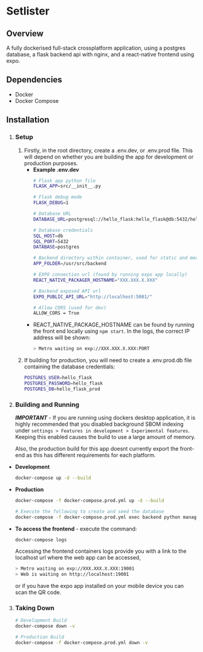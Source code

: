 # Setlister 

## Overview
A fully dockerised full-stack crossplatform application, using a postgres database, a flask backend api with nginx, and a react-native frontend using expo. 

## Dependencies
- Docker
- Docker Compose

## Installation

1. ### Setup

    1. Firstly, in the root directory, create a .env.dev, or .env.prod file. This will depend on whether you are building the app for development or production purposes. 
        - **Example .env.dev**
            ```bash
            # Flask app python file
            FLASK_APP=src/__init__.py

            # Flask debug mode
            FLASK_DEBUG=1

            # Database URL
            DATABASE_URL=postgresql://hello_flask:hello_flask@db:5432/hello_flask_dev

            # Database credentials
            SQL_HOST=db
            SQL_PORT=5432
            DATABASE=postgres

            # Backend directory within container, used for static and media files 
            APP_FOLDER=/usr/src/backend

            # EXPO connection url (found by running expo app locally)
            REACT_NATIVE_PACKAGER_HOSTNAME="XXX.XXX.X.XXX"

            # Backend exposed API url
            EXPO_PUBLIC_API_URL="http://localhost:5001/"

            # Allow CORS (used for dev)
            ALLOW_CORS = True
            ```
        - REACT_NATIVE_PACKAGE_HOSTNAME can be found by running the front end locally using ```npm start```. In the logs, the correct IP address will be shown:
            ```bash
            > Metro waiting on exp://XXX.XXX.X.XXX:PORT
            ```
    2. If building for production, you will need to create a .env.prod.db file containing the database credentials:
        ```bash
        POSTGRES_USER=hello_flask
        POSTGRES_PASSWORD=hello_flask
        POSTGRES_DB=hello_flask_prod
        ```



2. ### Building and Running

    ***IMPORTANT*** - If you are running using dockers desktop application, it is highly recommended that you disabled background SBOM indexing under ```settings > Features in development > Experimental features```. Keeping this enabled causes the build to use a large amount of memory.

    Also, the production build for this app doesnt currently export the front-end as this has different requirements for each platform.
    
- **Development**
    ```bash
    docker-compose up -d --build
    ```

- **Production**
    ```bash
    docker-compose -f docker-compose.prod.yml up -d --build

    # Execute the following to create and seed the database
    docker-compose -f docker-compose.prod.yml exec backend python manage.py create_db
    ```

- **To access the frontend** - execute the command:
    ```bash
    docker-compose logs
    ```

    Accessing the frontend containers logs provide you with a link to the localhost url where the web app can be accessed,
    ```bash
    > Metro waiting on exp://XXX.XXX.X.XXX:19001
    > Web is waiting on http://localhost:19001
    ```
     or if you have the expo app installed on your mobile device you can scan the QR code.

3. ### Taking Down
    ```bash
    # Development Build
    docker-compose down -v

    # Production Build
    docker-compose -f docker-compose.prod.yml down -v
    ```